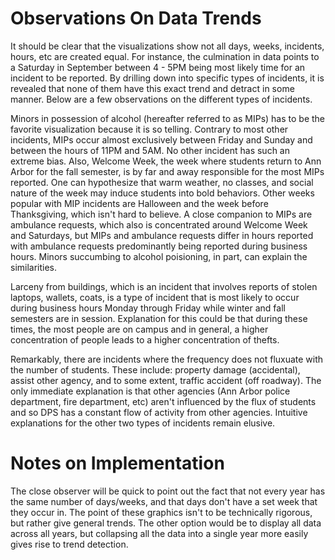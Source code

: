 # Observations On Data Trends

It should be clear that the visualizations show not all days, weeks,
incidents, hours, etc are created equal. For instance, the culmination in data
points to a Saturday in September between 4 - 5PM being most likely time for
an incident to be reported. By drilling down into specific types of incidents,
it is revealed that none of them have this exact trend and detract in some
manner. Below are a few observations on the different types of incidents.

Minors in possession of alcohol (hereafter referred to as MIPs) has to be the
favorite visualization because it is so telling. Contrary to most other
incidents, MIPs occur almost exclusively between Friday and Sunday and between
the hours of 11PM and 5AM. No other incident has such an extreme bias. Also,
Welcome Week, the week where students return to Ann Arbor for the fall
semester, is by far and away responsible for the most MIPs reported. One can
hypothesize that warm weather, no classes, and social nature of the week may
induce students into bold behaviors. Other weeks popular with MIP incidents
are Halloween and the week before Thanksgiving, which isn't hard to believe. A
close companion to MIPs are ambulance requests, which also is concentrated
around Welcome Week and Saturdays, but MIPs and ambulance requests differ in
hours reported with ambulance requests predominantly being reported during
business hours. Minors succumbing to alcohol poisioning, in part, can explain
the similarities. 

Larceny from buildings, which is an incident that involves reports of stolen
laptops, wallets, coats, is a type of incident that is most likely to occur
during business hours Monday through Friday while winter and fall semesters are
in session. Explanation for this could be that during these times, the most
people are on campus and in general, a higher concentration of people leads to a
higher concentration of thefts.

Remarkably, there are incidents where the frequency does not fluxuate with the
number of students.  These include: property damage (accidental), assist other
agency, and to some extent, traffic accident (off roadway). The only immediate
explanation is that other agencies (Ann Arbor police department, fire
department, etc) aren't influenced by the flux of students and so DPS has a
constant flow of activity from other agencies. Intuitive explanations for the
other two types of incidents remain elusive.

# Notes on Implementation

The close observer will be quick to point out the fact that not every year has
the same number of days/weeks, and that days don't have a set week that they
occur in. The point of these graphics isn't to be technically rigorous, but
rather give general trends. The other option would be to display all data
across all years, but collapsing all the data into a single year more easily
gives rise to trend detection.
